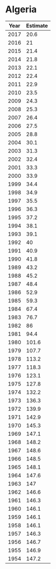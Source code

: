 # Algeria

| Year | Estimate |
| ---- | -------- |
| 2017 | 20.6 |
| 2016 | 21 |
| 2015 | 21.4 |
| 2014 | 21.8 |
| 2013 | 22.1 |
| 2012 | 22.4 |
| 2011 | 22.9 |
| 2010 | 23.5 |
| 2009 | 24.3 |
| 2008 | 25.3 |
| 2007 | 26.4 |
| 2006 | 27.5 |
| 2005 | 28.8 |
| 2004 | 30.1 |
| 2003 | 31.3 |
| 2002 | 32.4 |
| 2001 | 33.3 |
| 2000 | 33.9 |
| 1999 | 34.4 |
| 1998 | 34.9 |
| 1997 | 35.5 |
| 1996 | 36.3 |
| 1995 | 37.2 |
| 1994 | 38.1 |
| 1993 | 39.1 |
| 1992 | 40 |
| 1991 | 40.9 |
| 1990 | 41.8 |
| 1989 | 43.2 |
| 1988 | 45.2 |
| 1987 | 48.4 |
| 1986 | 52.9 |
| 1985 | 59.3 |
| 1984 | 67.4 |
| 1983 | 76.7 |
| 1982 | 86 |
| 1981 | 94.4 |
| 1980 | 101.6 |
| 1979 | 107.7 |
| 1978 | 113.2 |
| 1977 | 118.3 |
| 1976 | 123.1 |
| 1975 | 127.8 |
| 1974 | 132.2 |
| 1973 | 136.3 |
| 1972 | 139.9 |
| 1971 | 142.9 |
| 1970 | 145.3 |
| 1969 | 147.1 |
| 1968 | 148.2 |
| 1967 | 148.6 |
| 1966 | 148.5 |
| 1965 | 148.1 |
| 1964 | 147.6 |
| 1963 | 147 |
| 1962 | 146.6 |
| 1961 | 146.3 |
| 1960 | 146.1 |
| 1959 | 146.1 |
| 1958 | 146.1 |
| 1957 | 146.3 |
| 1956 | 146.7 |
| 1955 | 146.9 |
| 1954 | 147.2 |